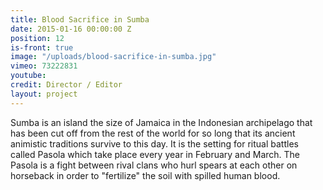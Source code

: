 ```yaml
---
title: Blood Sacrifice in Sumba
date: 2015-01-16 00:00:00 Z
position: 12
is-front: true
image: "/uploads/blood-sacrifice-in-sumba.jpg"
vimeo: 73222831
youtube: 
credit: Director / Editor
layout: project
---
```


Sumba is an island the size of Jamaica in the Indonesian archipelago that has been cut off from the rest of the world for so long that its ancient animistic traditions survive to this day. It is the setting for ritual battles called Pasola which take place every year in February and March. The Pasola is a fight between rival clans who hurl spears at each other on horseback in order to "fertilize" the soil with spilled human blood.